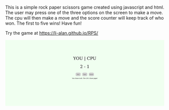 This is a simple rock paper scissors game created using javascript and html.
The user may press one of the three options on the screen to make a move.
The cpu will then make a move and the score counter will keep track of who won.
The first to five wins! Have fun!

Try the game at https://li-alan.github.io/RPS/


![screenshot](./GameScreenshot.png )
